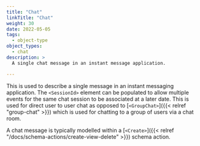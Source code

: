 ```yaml
---
title: "Chat"
linkTitle: "Chat"
weight: 30
date: 2022-05-05
tags: 
  - object-type
object_types:
  - chat
description: >
  A single chat message in an instant message application.

---
```


This is used to describe a single message in an instant messaging application.
The `<SessionId>` element can be populated to allow multiple events for the same chat session to be associated at a later date.
This is used for direct user to user chat as opposed to [`<GroupChat>`]({{< relref "group-chat" >}}) which is used for chatting to a group of users via a chat room.

A chat message is typically modelled within a [`<Create>`]({{< relref "/docs/schema-actions/create-view-delete" >}}) schema action.
